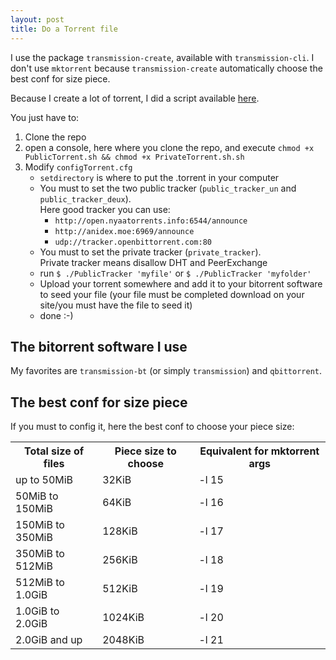 ```yaml
---
layout: post
title: Do a Torrent file
---
```

I use the package ```transmission-create```, available with ```transmission-cli```.
I don't use ```mktorrent``` because ```transmission-create``` automatically choose the best conf for size piece.

Because I create a lot of torrent, I did a script available [here](https://github.com/Subarashii-no-Fansub/Torrent/).

You just have to:

1. Clone the repo
2. open a console, here where you clone the repo, and execute ```chmod +x PublicTorrent.sh && chmod +x PrivateTorrent.sh.sh```
3. Modify ```configTorrent.cfg```
	* ```setdirectory``` is where to put the .torrent in your computer
	* You must to set the two public tracker (```public_tracker_un``` and ```public_tracker_deux```).<br>Here good tracker you can use:
		* ```http://open.nyaatorrents.info:6544/announce```
		* ```http://anidex.moe:6969/announce```
		* ```udp://tracker.openbittorrent.com:80```
	* You must to set the private tracker (```private_tracker```).<br>Private tracker means disallow DHT and PeerExchange
	* run ```$ ./PublicTracker 'myfile'``` or ```$ ./PublicTracker 'myfolder'```
	* Upload your torrent somewhere and add it to your bitorrent software to seed your file (your file must be completed download on your site/you must have the file to seed it)
	* done :-)

## The bitorrent software I use
My favorites are ```transmission-bt``` (or simply ```transmission```) and ```qbittorrent```.

## The best conf for size piece
If you must to config it, here the best conf to choose your piece size:
<table>
	<tr>
		<th>Total size of files</th>
		<th>Piece size to choose</th>
		<th>Equivalent for mktorrent args</th>
	</tr>
	<tr>
		<td>up to 50MiB</td>
		<td>32KiB</td>
		<td>-l 15</td>
	</tr>
	<tr>
		<td>50MiB to 150MiB</td>
		<td>64KiB</td>
		<td>-l 16</td>
	</tr>
	<tr>
		<td>150MiB to 350MiB</td>
		<td>128KiB</td>
		<td>-l 17</td>
	</tr>
	<tr>
		<td>350MiB to 512MiB</td>
		<td>256KiB</td>
		<td>-l 18</td>
	</tr>
	<tr>
		<td>512MiB to 1.0GiB</td>
		<td>512KiB</td>
		<td>-l 19</td>
	</tr>
	<tr>
		<td>1.0GiB to 2.0GiB</td>
		<td>1024KiB</td>
		<td>-l 20</td>
	</tr>
	<tr>
		<td>2.0GiB and up</td>
		<td>2048KiB</td>
		<td>-l 21</td>
	</tr>
</table>
